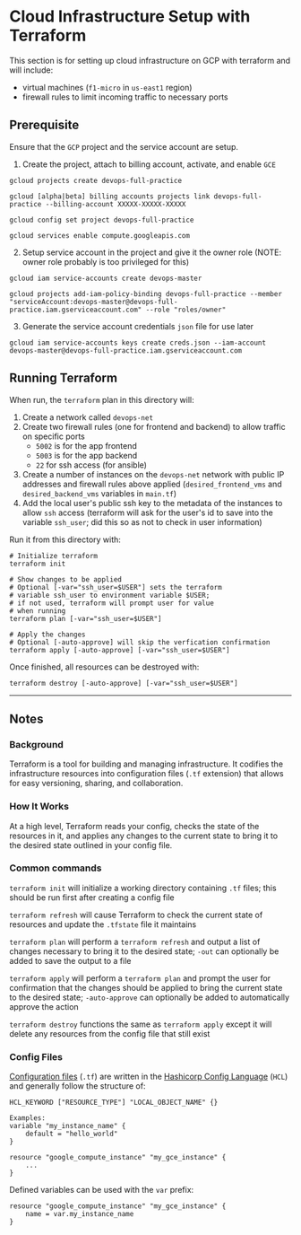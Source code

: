 # Cloud Infrastructure Setup with Terraform
This section is for setting up cloud infrastructure on GCP with terraform and will include:
- virtual machines (`f1-micro` in `us-east1` region)
- firewall rules to limit incoming traffic to necessary ports

## Prerequisite
Ensure that the `GCP` project and the service account are setup.
1. Create the project, attach to billing account, activate, and enable `GCE`
```
gcloud projects create devops-full-practice

gcloud [alpha|beta] billing accounts projects link devops-full-practice --billing-account XXXXX-XXXXX-XXXXX

gcloud config set project devops-full-practice

gcloud services enable compute.googleapis.com
```
2. Setup service account in the project and give it the owner role (NOTE: owner role probably is too privileged for this)
```
gcloud iam service-accounts create devops-master

gcloud projects add-iam-policy-binding devops-full-practice --member "serviceAccount:devops-master@devops-full-practice.iam.gserviceaccount.com" --role "roles/owner"
```
3. Generate the service account credentials `json` file for use later
```
gcloud iam service-accounts keys create creds.json --iam-account devops-master@devops-full-practice.iam.gserviceaccount.com
```

## Running Terraform
When run, the `terraform` plan in this directory will:
1. Create a network called `devops-net`
2. Create two firewall rules (one for frontend and backend) to allow traffic on specific ports
    - `5002` is for the app frontend
    - `5003` is for the app backend
    - `22` for ssh access (for ansible)
3. Create a number of instances on the `devops-net` network with public IP addresses and firewall rules above applied (`desired_frontend_vms` and `desired_backend_vms` variables in `main.tf`)
4. Add the local user's public ssh key to the metadata of the instances to allow `ssh` access (terraform will ask for the user's id to save into the variable `ssh_user`; did this so as not to check in user information)

Run it from this directory with:
```
# Initialize terraform
terraform init

# Show changes to be applied
# Optional [-var="ssh_user=$USER"] sets the terraform
# variable ssh_user to environment variable $USER;
# if not used, terraform will prompt user for value
# when running
terraform plan [-var="ssh_user=$USER"]

# Apply the changes 
# Optional [-auto-approve] will skip the verfication confirmation
terraform apply [-auto-approve] [-var="ssh_user=$USER"]
```

Once finished, all resources can be destroyed with:
```
terraform destroy [-auto-approve] [-var="ssh_user=$USER"]
```
---

## Notes
### Background
Terraform is a tool for building and managing infrastructure. It codifies the infrastructure resources into configuration files (`.tf` extension) that allows for easy versioning, sharing, and collaboration. 

### How It Works
At a high level, Terraform reads your config, checks the state of the resources in it, and applies any changes to the current state to bring it to the desired state outlined in your config file.

### Common commands
`terraform init` will initialize a working directory containing `.tf` files; this should be run first after creating a config file

`terraform refresh` will cause Terraform to check the current state of resources and update the `.tfstate` file it maintains

`terraform plan` will perform a `terraform refresh` and output a list of changes necessary to bring it to the desired state; `-out` can optionally be added to save the output to a file

`terraform apply` will perform a `terraform plan` and prompt the user for confirmation that the changes should be applied to bring the current state to the desired state; `-auto-approve` can optionally be added to automatically approve the action

`terraform destroy` functions the same as `terraform apply` except it will delete any resources from the config file that still exist

### Config Files
[Configuration files](https://www.terraform.io/docs/configuration/syntax.html) (`.tf`) are written in the [Hashicorp Config Language](https://github.com/hashicorp/hcl) (`HCL`) and generally follow the structure of:
```
HCL_KEYWORD ["RESOURCE_TYPE"] "LOCAL_OBJECT_NAME" {}

Examples:
variable "my_instance_name" {
    default = "hello_world"
}

resource "google_compute_instance" "my_gce_instance" {
    ...
}
``` 

Defined variables can be used with the `var` prefix:
```
resource "google_compute_instance" "my_gce_instance" {
    name = var.my_instance_name
}
```